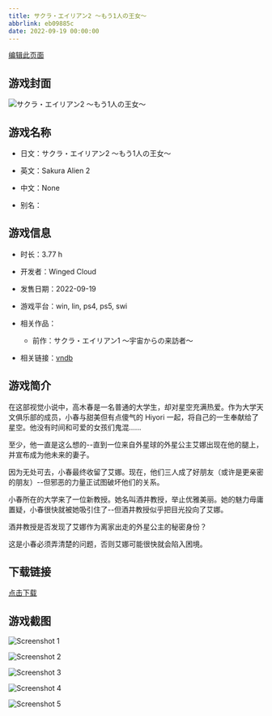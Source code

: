 ```yaml
---
title: サクラ・エイリアン2 ～もう1人の王女～
abbrlink: eb09885c
date: 2022-09-19 00:00:00
---
```

[编辑此页面](https://github.com/ACG-3/ADV3-source/blob/main/source/_posts/%E3%82%B5%E3%82%AF%E3%83%A9%E3%83%BB%E3%82%A8%E3%82%A4%E3%83%AA%E3%82%A2%E3%83%B32%20%EF%BD%9E%E3%82%82%E3%81%861%E4%BA%BA%E3%81%AE%E7%8E%8B%E5%A5%B3%EF%BD%9E.md)

## 游戏封面

![サクラ・エイリアン2 ～もう1人の王女～](https://pan.timero.xyz/d/onedrive/img_lib_001/%E3%82%B5%E3%82%AF%E3%83%A9%E3%83%BB%E3%82%A8%E3%82%A4%E3%83%AA%E3%82%A2%E3%83%B32%20%EF%BD%9E%E3%82%82%E3%81%861%E4%BA%BA%E3%81%AE%E7%8E%8B%E5%A5%B3%EF%BD%9E_cover.avif)


## 游戏名称

- 日文：サクラ・エイリアン2 ～もう1人の王女～
- 英文：Sakura Alien 2
- 中文：None

- 别名：


## 游戏信息

- 时长：3.77 h
- 开发者：Winged Cloud
- 发售日期：2022-09-19
- 游戏平台：win, lin, ps4, ps5, swi
- 相关作品：
   - 前作：サクラ・エイリアン1 ～宇宙からの来訪者～

- 相关链接：[vndb](https://vndb.org/v38108)


## 游戏简介

在这部视觉小说中，高木春是一名普通的大学生，却对星空充满热爱。作为大学天文俱乐部的成员，小春与甜美但有点傻气的 Hiyori 一起，将自己的一生奉献给了星空。他没有时间和可爱的女孩们鬼混......

至少，他一直是这么想的--直到一位来自外星球的外星公主艾娜出现在他的腿上，并宣布成为他未来的妻子。

因为无处可去，小春最终收留了艾娜。现在，他们三人成了好朋友（或许是更亲密的朋友）--但邪恶的力量正试图破坏他们的关系。

小春所在的大学来了一位新教授。她名叫酒井教授，举止优雅美丽。她的魅力毋庸置疑，小春很快就被她吸引住了--但酒井教授似乎把目光投向了艾娜。

酒井教授是否发现了艾娜作为离家出走的外星公主的秘密身份？

这是小春必须弄清楚的问题，否则艾娜可能很快就会陷入困境。




## 下载链接

[点击下载](https://pan.timero.xyz/onedrive/adv_lib_001/%E3%82%B5%E3%82%AF%E3%83%A9%E3%83%BB%E3%82%A8%E3%82%A4%E3%83%AA%E3%82%A2%E3%83%B32%20%EF%BD%9E%E3%82%82%E3%81%861%E4%BA%BA%E3%81%AE%E7%8E%8B%E5%A5%B3%EF%BD%9E)


## 游戏截图


![Screenshot 1](https://pan.timero.xyz/d/onedrive/img_lib_001/%E3%82%B5%E3%82%AF%E3%83%A9%E3%83%BB%E3%82%A8%E3%82%A4%E3%83%AA%E3%82%A2%E3%83%B32%20%EF%BD%9E%E3%82%82%E3%81%861%E4%BA%BA%E3%81%AE%E7%8E%8B%E5%A5%B3%EF%BD%9E_Screenshot_1.avif)

![Screenshot 2](https://pan.timero.xyz/d/onedrive/img_lib_001/%E3%82%B5%E3%82%AF%E3%83%A9%E3%83%BB%E3%82%A8%E3%82%A4%E3%83%AA%E3%82%A2%E3%83%B32%20%EF%BD%9E%E3%82%82%E3%81%861%E4%BA%BA%E3%81%AE%E7%8E%8B%E5%A5%B3%EF%BD%9E_Screenshot_2.avif)

![Screenshot 3](https://pan.timero.xyz/d/onedrive/img_lib_001/%E3%82%B5%E3%82%AF%E3%83%A9%E3%83%BB%E3%82%A8%E3%82%A4%E3%83%AA%E3%82%A2%E3%83%B32%20%EF%BD%9E%E3%82%82%E3%81%861%E4%BA%BA%E3%81%AE%E7%8E%8B%E5%A5%B3%EF%BD%9E_Screenshot_3.avif)

![Screenshot 4](https://pan.timero.xyz/d/onedrive/img_lib_001/%E3%82%B5%E3%82%AF%E3%83%A9%E3%83%BB%E3%82%A8%E3%82%A4%E3%83%AA%E3%82%A2%E3%83%B32%20%EF%BD%9E%E3%82%82%E3%81%861%E4%BA%BA%E3%81%AE%E7%8E%8B%E5%A5%B3%EF%BD%9E_Screenshot_4.avif)

![Screenshot 5](https://pan.timero.xyz/d/onedrive/img_lib_001/%E3%82%B5%E3%82%AF%E3%83%A9%E3%83%BB%E3%82%A8%E3%82%A4%E3%83%AA%E3%82%A2%E3%83%B32%20%EF%BD%9E%E3%82%82%E3%81%861%E4%BA%BA%E3%81%AE%E7%8E%8B%E5%A5%B3%EF%BD%9E_Screenshot_5.avif)

